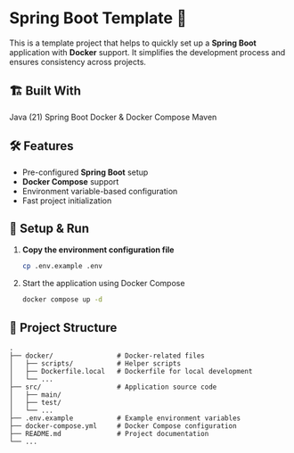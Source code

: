 # Spring Boot Template 🚀

This is a template project that helps to quickly set up a **Spring Boot** application with **Docker** support. It simplifies the development process and ensures consistency across projects.

## 🏗 Built With
Java (21)
Spring Boot
Docker & Docker Compose
Maven

## 🛠 Features
- Pre-configured **Spring Boot** setup
- **Docker Compose** support
- Environment variable-based configuration
- Fast project initialization

## 📌 Setup & Run

1. **Copy the environment configuration file**  
   ```bash
   cp .env.example .env
   ```

2. Start the application using Docker Compose

    ```bash
    docker compose up -d
    ```


## 📂 Project Structure

    .
    ├── docker/                # Docker-related files
    │   ├── scripts/           # Helper scripts
    │   ├── Dockerfile.local   # Dockerfile for local development
    │   └── ...
    ├── src/                   # Application source code
    │   ├── main/
    │   ├── test/
    │   └── ...
    ├── .env.example           # Example environment variables
    ├── docker-compose.yml     # Docker Compose configuration
    ├── README.md              # Project documentation
    └── ...
